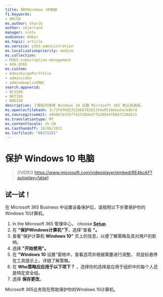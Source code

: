 ```yaml
---
title: 保护Windows 10电脑
f1.keywords:
- NOCSH
ms.author: sharik
author: skjerland
manager: scotv
audience: Admin
ms.topic: article
ms.service: o365-administration
ms.localizationpriority: medium
ms.collection:
- M365-subscription-management
- Adm_O365
ms.custom:
- AdminSurgePortfolio
- adminvideo
- admindeeplinkMAC
search.appverid:
- BCS160
- MET150
- MOE150
description: 了解如何使用 Windows 10 设置 Microsoft 365 商业高级版。
ms.openlocfilehash: 3c73fdfb02352bb678281354e8510eba2ecbdb7d
ms.sourcegitcommit: d4b867e37bf741528ded7fb289e4f6847228d2c5
ms.translationtype: MT
ms.contentlocale: zh-CN
ms.lasthandoff: 10/06/2021
ms.locfileid: "60171251"
---
```

# <a name="secure-windows-10-pcs"></a>保护 Windows 10 电脑

> [!VIDEO https://www.microsoft.com/videoplayer/embed/RE4kcAF?autoplay=false]
 
## <a name="try-it"></a>试一试！  

在 Microsoft 365 Business 中设置设备保护后，请按照以下步骤保护你的Windows 10计算机。

1. In the Microsoft 365 管理中心， choose <a href="https://go.microsoft.com/fwlink/p/?linkid=2171997" target="_blank">**Setup**</a>.
2. 在 **"保护Windows计算机"下**，选择"查看 **"。**
3. 查看"保护计算机 **Windows 10"** 页上的信息，以便了解策略及其对用户的影响。
4. 选择 **"开始使用"。**
5. 在 **"Windows 10** 设置"窗格中，查看选项并根据需要进行调整。 将鼠标悬停在工具提示上，详细了解策略。
6. 在 **Who策略应应用于以下项下？** ，选择你的选择是应用于组织中的每个人还是特定安全组。
7. 选择  **保存更改**。

Microsoft 365业务现在帮助保护你的Windows 10计算机。